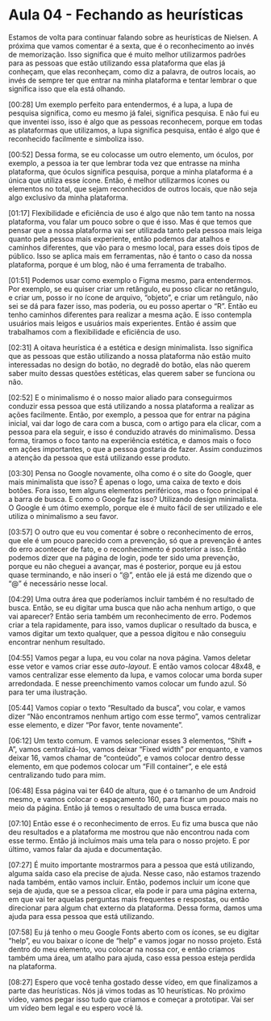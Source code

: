 # Aula 04 - Fechando as heurísticas

Estamos de volta para continuar falando sobre as heurísticas de Nielsen. A próxima que vamos comentar é a sexta, que é o reconhecimento ao invés de memorização. Isso significa que é muito melhor utilizarmos padrões para as pessoas que estão utilizando essa plataforma que elas já conheçam, que elas reconheçam, como diz a palavra, de outros locais, ao invés de sempre ter que entrar na minha plataforma e tentar lembrar o que significa isso que ela está olhando.

[00:28] Um exemplo perfeito para entendermos, é a lupa, a lupa de pesquisa significa, como eu mesmo já falei, significa pesquisa. E não fui eu que inventei isso, isso é algo que as pessoas reconhecem, porque em todas as plataformas que utilizamos, a lupa significa pesquisa, então é algo que é reconhecido facilmente e simboliza isso.

[00:52] Dessa forma, se eu colocasse um outro elemento, um óculos, por exemplo, a pessoa ia ter que lembrar toda vez que entrasse na minha plataforma, que óculos significa pesquisa, porque a minha plataforma é a única que utiliza esse ícone. Então, é melhor utilizarmos ícones ou elementos no total, que sejam reconhecidos de outros locais, que não seja algo exclusivo da minha plataforma.

[01:17] Flexibilidade e eficiência de uso é algo que não tem tanto na nossa plataforma, vou falar um pouco sobre o que é isso. Mas é que temos que pensar que a nossa plataforma vai ser utilizada tanto pela pessoa mais leiga quanto pela pessoa mais experiente, então podemos dar atalhos e caminhos diferentes, que vão para o mesmo local, para esses dois tipos de público. Isso se aplica mais em ferramentas, não é tanto o caso da nossa plataforma, porque é um blog, não é uma ferramenta de trabalho.

[01:51] Podemos usar como exemplo o Figma mesmo, para entendermos. Por exemplo, se eu quiser criar um retângulo, eu posso clicar no retângulo, e criar um, posso ir no ícone de arquivo, “objeto”, e criar um retângulo, não sei se dá para fazer isso, mas poderia, ou eu posso apertar o “R”. Então eu tenho caminhos diferentes para realizar a mesma ação. E isso contempla usuários mais leigos e usuários mais experientes. Então é assim que trabalhamos com a flexibilidade e eficiência de uso.

[02:31] A oitava heurística é a estética e design minimalista. Isso significa que as pessoas que estão utilizando a nossa plataforma não estão muito interessadas no design do botão, no degradê do botão, elas não querem saber muito dessas questões estéticas, elas querem saber se funciona ou não.

[02:52] E o minimalismo é o nosso maior aliado para conseguirmos conduzir essa pessoa que está utilizando a nossa plataforma a realizar as ações facilmente. Então, por exemplo, a pessoa que for entrar na página inicial, vai dar logo de cara com a busca, com o artigo para ela clicar, com a pessoa para ela seguir, e isso é conduzido através do minimalismo. Dessa forma, tiramos o foco tanto na experiência estética, e damos mais o foco em ações importantes, o que a pessoa gostaria de fazer. Assim conduzimos a atenção da pessoa que está utilizando esse produto.

[03:30] Pensa no Google novamente, olha como é o site do Google, quer mais minimalista que isso? É apenas o logo, uma caixa de texto e dois botões. Fora isso, tem alguns elementos periféricos, mas o foco principal é a barra de busca. E como o Google faz isso? Utilizando design minimalista. O Google é um ótimo exemplo, porque ele é muito fácil de ser utilizado e ele utiliza o minimalismo a seu favor.

[03:57] O outro que eu vou comentar é sobre o reconhecimento de erros, que ele é um pouco parecido com a prevenção, só que a prevenção é antes do erro acontecer de fato, e o reconhecimento é posterior a isso. Então podemos dizer que na página de login, pode ter sido uma prevenção, porque eu não cheguei a avançar, mas é posterior, porque eu já estou quase terminando, e não inseri o “@”, então ele já está me dizendo que o “@” é necessário nesse local.

[04:29] Uma outra área que poderíamos incluir também é no resultado de busca. Então, se eu digitar uma busca que não acha nenhum artigo, o que vai aparecer? Então seria também um reconhecimento de erro. Podemos criar a tela rapidamente, para isso, vamos duplicar o resultado da busca, e vamos digitar um texto qualquer, que a pessoa digitou e não conseguiu encontrar nenhum resultado.

[04:55] Vamos pegar a lupa, eu vou colar na nova página. Vamos deletar esse vetor e vamos criar esse *auto-layout*. E então vamos colocar 48x48, e vamos centralizar esse elemento da lupa, e vamos colocar uma borda super arredondada. E nesse preenchimento vamos colocar um fundo azul. Só para ter uma ilustração.

[05:44] Vamos copiar o texto “Resultado da busca”, vou colar, e vamos dizer “Não encontramos nenhum artigo com esse termo”, vamos centralizar esse elemento, e dizer “Por favor, tente novamente”.

[06:12] Um texto comum. E vamos selecionar esses 3 elementos, “Shift + A”, vamos centralizá-los, vamos deixar “Fixed width” por enquanto, e vamos deixar 16, vamos chamar de “conteúdo”, e vamos colocar dentro desse elemento, em que podemos colocar um “Fill container”, e ele está centralizando tudo para mim.

[06:48] Essa página vai ter 640 de altura, que é o tamanho de um Android mesmo, e vamos colocar o espaçamento 160, para ficar um pouco mais no meio da página. Então já temos o resultado de uma busca errada.

[07:10] Então esse é o reconhecimento de erros. Eu fiz uma busca que não deu resultados e a plataforma me mostrou que não encontrou nada com esse termo. Então já incluímos mais uma tela para o nosso projeto. E por último, vamos falar da ajuda e documentação.

[07:27] É muito importante mostrarmos para a pessoa que está utilizando, alguma saída caso ela precise de ajuda. Nesse caso, não estamos trazendo nada também, então vamos incluir. Então, podemos incluir um ícone que seja de ajuda, que se a pessoa clicar, ela pode ir para uma página externa, em que vai ter aquelas perguntas mais frequentes e respostas, ou então direcionar para algum chat externo da plataforma. Dessa forma, damos uma ajuda para essa pessoa que está utilizando.

[07:58] Eu já tenho o meu Google Fonts aberto com os ícones, se eu digitar “help”, eu vou baixar o ícone de “help” e vamos jogar no nosso projeto. Está dentro do meu elemento, vou colocar na nossa cor, e então criamos também uma área, um atalho para ajuda, caso essa pessoa esteja perdida na plataforma.

[08:27] Espero que você tenha gostado desse vídeo, em que finalizamos a parte das heurísticas. Nós já vimos todas as 10 heurísticas. No próximo vídeo, vamos pegar isso tudo que criamos e começar a prototipar. Vai ser um vídeo bem legal e eu espero você lá.
